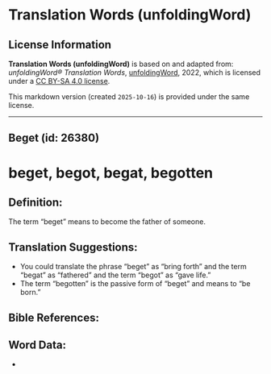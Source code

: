 # Translation Words (unfoldingWord)

## License Information

**Translation Words (unfoldingWord)** is based on and adapted from: _unfoldingWord® Translation Words_, [unfoldingWord](https://unfoldingword.org/utw), 2022, which is licensed under a [CC BY-SA 4.0 license](https://creativecommons.org/licenses/by-sa/4.0/legalcode.en).

This markdown version (created `2025-10-16`) is provided under the same license.



--------------------------------

## Beget (id: 26380)

beget, begot, begat, begotten
=============================

Definition:
-----------

The term “beget” means to become the father of someone.

Translation Suggestions:
------------------------

* You could translate the phrase “beget” as “bring forth” and the term “begat” as “fathered” and the term “begot” as “gave life.”
* The term “begotten” is the passive form of “beget” and means to “be born.”

Bible References:
-----------------

Word Data:
----------

* 



